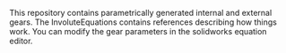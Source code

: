 This repository contains parametrically generated internal and external gears. 
The InvoluteEquations contains references describing how things work.
You can modify the gear parameters in the solidworks equation editor.